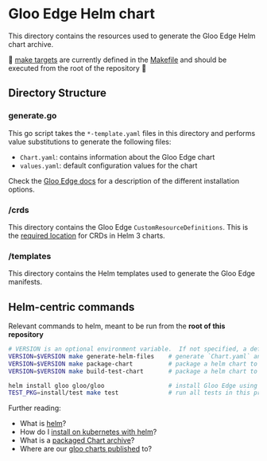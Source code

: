 # Gloo Edge Helm chart
This directory contains the resources used to generate the Gloo Edge Helm chart archive.

📝 [make targets](https://opensource.com/article/18/8/what-how-makefile]) are currently defined in the [Makefile](https://github.com/solo-io/gloo/blob/master/Makefile) and should be executed from the root of the repository 📝

## Directory Structure
### generate.go
This go script takes the `*-template.yaml` files in this directory and performs value substitutions 
to generate the following files:

- `Chart.yaml`: contains information about the Gloo Edge chart
- `values.yaml`: default configuration values for the chart

Check the [Gloo Edge docs](https://docs.solo.io/gloo-edge/latest/installation/)
for a description of the different installation options.

### /crds
This directory contains the Gloo Edge `CustomResourceDefinitions`. This is the 
[required location](https://helm.sh/docs/topics/charts/#custom-resource-definitions-crds) for CRDs in Helm 3 charts.

### /templates
This directory contains the Helm templates used to generate the Gloo Edge manifests.

## Helm-centric commands
Relevant commands to helm, meant to be run from the **root of this repository**

```bash
# VERSION is an optional environment variable.  If not specified, a default will be computed
VERSION=$VERSION make generate-helm-files    # generate `Chart.yaml` and `values.yaml` files
VERSION=$VERSION make package-chart          # package a helm chart to `_output/charts` directory (used for releasing)
VERSION=$VERSION make build-test-chart       # package a helm chart to `_test` directory (used for testing)

helm install gloo gloo/gloo                  # install Gloo Edge using Helm
TEST_PKG=install/test make test              # run all tests in this project
```

Further reading:
- What is [helm](https://helm.sh/docs/helm/helm_install/)?
- How do I [install on kubernetes with helm](https://docs.solo.io/gloo-edge/latest/installation/gateway/kubernetes/#installing-on-kubernetes-with-helm)?
- What is a [packaged Chart archive](https://helm.sh/docs/helm/helm_package/)?
- Where are our [gloo charts published](https://storage.googleapis.com/solo-public-helm) to?

